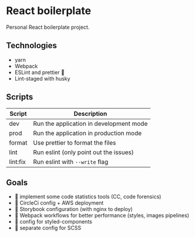 # React boilerplate

Personal React boilerplate project.

## Technologies

- yarn
- Webpack
- ESLint and prettier 🎨
- Lint-staged with husky

## Scripts

| Script   | Description                             |
| -------- | --------------------------------------- |
| dev      | Run the application in development mode |
| prod     | Run the application in production mode  |
| format   | Use prettier to format the files        |
| lint     | Run eslint (only point out the issues)  |
| lint:fix | Run eslint with `--write` flag          |

## Goals

- 🚧 implement some code statistics tools (CC, code forensics)
- 🚧 CircleCi config + AWS deployment
- 🚧 Storybook configuration (with nginx to deploy)
- 🚧 Webpack workflows for better performance (styles, images pipelines)
- 🚧 config for styled-components
- 🚧 separate config for SCSS
